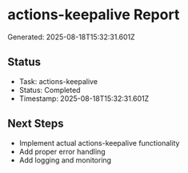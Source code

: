 # actions-keepalive Report

Generated: 2025-08-18T15:32:31.601Z

## Status
- Task: actions-keepalive
- Status: Completed
- Timestamp: 2025-08-18T15:32:31.601Z

## Next Steps
- Implement actual actions-keepalive functionality
- Add proper error handling
- Add logging and monitoring
